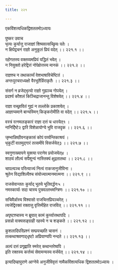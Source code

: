 ```yaml
---
title: २२१

---
```

एकविंशत्यधिकद्विशततमोऽध्यायः  
  
पुष्कर उवाच  
भृत्यः कुर्यात्तु राजाज्ञां शिष्यवत्सच्छ्रियः पतेः ।  
न क्षिपेद्वचनं राज्ञो अनुकूलं प्रियं वदेत् ।। २२१.१ ।।  
  
रहोगतस्य वक्तव्यमप्रियं यद्धितं भवेत् ।  
न नियुक्तो हरेद्वित्तं नोपेक्षेत्तस्य मानकं ।। २२१.२ ।।  
  
राज्ञश्च न तथाकार्य्यं वेशभाषाविचेष्टितं ।  
अन्तःपुरचराध्यक्षो वैरभूतैर्न्निराकृतैः ।। २२१.३ ।।  
  
संसर्ग न व्रजेद्‌भृत्यो राज्ञो गुह्यञ्च गोपयेत् ।  
प्रदर्श्य कौशलं किञ्चिद्राजानन्तु विशेषयेत् ।। २२१.४ ।।  
  
राज्ञा यच्छ्रावितं गुह्यं न तल्लोके प्रकाशयेत् ।  
आज्ञाप्यमाने बान्यस्मिन् किङ्करोमीति वा वदेत् ।। २२१.५ ।।  
  
वस्त्रं रत्नमलङ्कारं राज्ञा दत्तं च धारयेत्१ ।  
नानिर्द्दिष्टे२ द्वारि विशेन्नायोग्ये भुवि राजदृक ।। २२१.६ ।।  
  
जृम्भान्निष्ठीवनङ्कासं कोपं पर्य्यन्तिकाश्रयं ।  
भृकुटीं वातमुद्‌गारं तत्समीपे विसर्जयेत्३ ।। २२१.७ ।।  
  
स्वगुणाख्यापने युक्त्या परानेव प्रयोजयेत्४ ।  
शाठ्यं लौल्यं सपैशून्यं नास्तिक्यं क्षुद्रतातथा ।। २२१.८ ।।  
  
चापल्यञ्च परित्याज्यं नित्यं राकजानुजीविना ।  
श्रुतेन विद्याशिल्पैश्च संयोज्यात्मानमात्मना ।। २२१.९ ।।  
  
राजसेवान्ततः कुर्याद् भूतये भूतिवर्द्धनः५ ।  
नमस्कार्याः सदा चास्य पुत्रवल्लभमन्त्रिणः ।। २२१.१० ।।  
  
सचिवैर्न्नास्य विश्वासो राजचित्तप्रियञ्चरेत् ।  
त्यजेद्विरक्तं रक्तात्तु वृत्तिमीहेत राजवित् ।। २२१.११ ।।  
  
अपृष्टश्चास्य न ब्रूयात् कामं कुर्य्यात्तथापदि ।  
प्रसन्नो वाक्यसङ्‌ग्राही रहस्ये न च शङ्कते ।। २२१.१२ ।।  
  
कुशलादिपरिप्रश्नं सम्प्रयच्छति चासनं ।  
तत्कथाश्रवणाद्‌धृष्टो अप्रियाण्यपि नन्दते ।। २२१.१३ ।।  
  
अल्पं दत्तं प्रगृह्णाति स्मरेत् कथान्तरेष्वपि ।  
इति रक्तस्य कर्त्तव्यं सेवामन्यस्य वर्जयेत् ।। २२१.१४ ।।  
  
इत्यादिम्हापुराणे आग्नेये अनुजीविवृत्तं नामैकविंशत्यधिक द्विशततमोऽध्यायः ।  
 